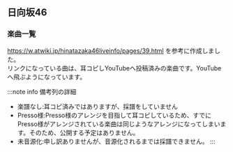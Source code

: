 ## 日向坂46

### 楽曲一覧

https://w.atwiki.jp/hinatazaka46liveinfo/pages/39.html を参考に作成しました。  
リンクになっている曲は、耳コピしYouTubeへ投稿済みの楽曲です。YouTubeへ飛ぶようになっています。  

:::note info
備考列の詳細
* 楽譜なし:耳コピ済みではありますが、採譜をしていません
* Presso様:Presso様のアレンジを目指して耳コピしているため、すでにPresso様がアレンジされている楽曲は同じようなアレンジになってしまいます。そのため、公開する予定はありません。
* 未音源化:申し訳ありませんが、音源化されるまでは採譜できません。
:::
